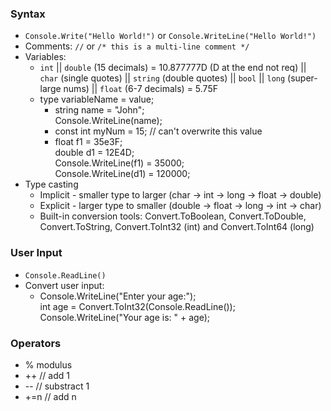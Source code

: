 ### Syntax

* ``Console.Write("Hello World!")`` or ``Console.WriteLine("Hello World!")``
* Comments: ``//`` or ``/* this is a multi-line comment */``
* Variables:
  *   ``int``  ||   ``double`` (15 decimals) = 10.877777D (D at the end not req)   ||    ``char`` (single quotes)  ||   ``string`` (double quotes)  ||   ``bool``     || ``long`` (super-large nums) || ``float`` (6-7 decimals) = 5.75F
  *   type variableName = value;  
      *   string name = "John";     
         Console.WriteLine(name);
      *   const int myNum = 15; // can't overwrite this value
      *    float f1 = 35e3F;    
           double d1 = 12E4D;   
           Console.WriteLine(f1) = 35000;     
           Console.WriteLine(d1) = 120000;    
* Type casting
  * Implicit - smaller type to larger (char -> int -> long -> float -> double)
  * Explicit - larger type to smaller (double -> float -> long -> int -> char)
  * Built-in conversion tools: Convert.ToBoolean, Convert.ToDouble, Convert.ToString, Convert.ToInt32 (int) and Convert.ToInt64 (long)

### User Input
* ``Console.ReadLine()``
* Convert user input:
  * Console.WriteLine("Enter your age:");   
    int age = Convert.ToInt32(Console.ReadLine());   
    Console.WriteLine("Your age is: " + age);     
    
 
 ### Operators
 * % modulus
 * ++ // add 1
 * -- // substract 1
 * +=n // add n
